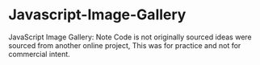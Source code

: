 # Javascript-Image-Gallery
JavaScript Image Gallery: Note Code is not originally sourced ideas were sourced from another online project, This was for practice and not for commercial intent. 

